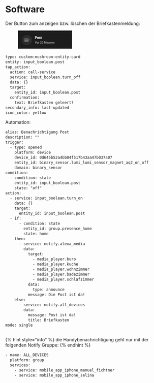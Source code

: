 # Software

Der Button zum anzeigen bzw. löschen der Briefkastenmeldung:

<figure><img src="../../../.gitbook/assets/image (9) (5).png" alt=""><figcaption></figcaption></figure>

```
type: custom:mushroom-entity-card
entity: input_boolean.post
tap_action:
  action: call-service
  service: input_boolean.turn_off
  data: {}
  target:
    entity_id: input_boolean.post
  confirmation:
    text: Briefkasten geleert?
secondary_info: last-updated
icon_color: yellow

```

Automation:

```
alias: Benachrichtigung Post
description: ""
trigger:
  - type: opened
    platform: device
    device_id: 0d645b52a4bb04f517b43aa47b037a07
    entity_id: binary_sensor.lumi_lumi_sensor_magnet_aq2_on_off
    domain: binary_sensor
condition:
  - condition: state
    entity_id: input_boolean.post
    state: "off"
action:
  - service: input_boolean.turn_on
    data: {}
    target:
      entity_id: input_boolean.post
  - if:
      - condition: state
        entity_id: group.presence_home
        state: home
    then:
      - service: notify.alexa_media
        data:
          target:
            - media_player.buro
            - media_player.kuche
            - media_player.wohnzimmer
            - media_player.badezimmer
            - media_player.schlafzimmer
          data:
            type: announce
          message: Die Post ist da!
    else:
      - service: notify.all_devices
        data:
          message: Post ist da!
          title: Briefkasten
mode: single


```

{% hint style="info" %}
die Handybenachrichtigung geht nur mit der folgenden Notify Gruppe:
{% endhint %}

```
- name: ALL_DEVICES
  platform: group
  services:
    - service: mobile_app_iphone_manuel_fichtner
    - service: mobile_app_iphone_selina
```
